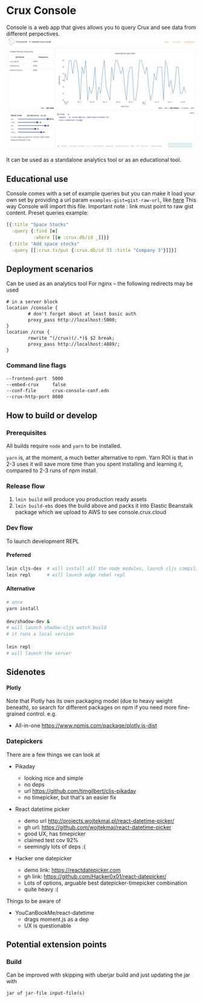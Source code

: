 # Crux Console

Console is a web app that gives allows you to query Crux and see data from different perpectives.
![Screenshot of Crux Console](./resources/screenshot-1.png)

It can be used as a standalone analytics tool or as an educational tool.

## Educational use
Console comes with a set of example queries but you can make it load your own
set by providing a url param `examples-gist=gist-raw-url`, like
[here](http://console.crux.cloud/console?examples-gist=https://gist.githubusercontent.com/spacegangster/b68f72e3c81524a71af1f3033ea7507e/raw/5fb55fe8e766245a3338f6e5c508ffbbe824900f/examples.edn)
This way Console will import this file.
Important note : link must point to raw gist content.
Preset queries example:
```clojure
[{:title "Space Stocks"
  :query {:find [e]
          :where [[e :crux.db/id _]]}}
 {:title "Add space stocks"
  :query [[:crux.tx/put {:crux.db/id 33 :title "Company 3"}]]}]
```

## Deployment scenarios
Can be used as an analytics tool
For nginx – the following redirects may be used

```
# in a server block
location /console {                                                                                                                                            
        # don't forget about at least basic auth
        proxy_pass http://localhost:5000;                                                                                                                      
}                                                                                                                                                              
location /crux {                                                                                                                                               
        rewrite ^(/crux)(/.*)$ $2 break;                                                                                                                       
        proxy_pass http://localhost:4889/;
}
```

### Command line flags
```
--frontend-port  5000
--embed-crux     false
--conf-file      crux-console-conf.edn
--crux-http-port 8080
```

## How to build or develop

### Prerequisites

All builds require `node` and `yarn` to be installed.

`yarn` is, at the moment, a much better alternative to npm.
Yarn ROI is that in 2-3 uses it will save more time than you spent
installing and learning it, compared to 2-3 runs of npm install.


### Release flow
1. `lein build` will produce you production ready assets
2. `lein build-ebs` does the build above and packs it into
    Elastic Beanstalk package which we upload to AWS to see console.crux.cloud


### Dev flow
To launch development REPL

#### Preferred
```sh
lein cljs-dev  # will install all the node modules, launch cljs compiling guard with code hotswapping
lein repl      # will launch edge rebel repl
```


#### Alternative
```sh
# once
yarn install

dev/shadow-dev &
# will launch shadow-cljs watch build
# it runs a local version

lein repl 
# will launch the server
```



## Sidenotes

#### Plotly
Note that Plotly has its own packaging model (due to heavy weight beneath),
so search for different packages on npm if you need more fine-grained control.
e.g.

- All-in-one https://www.npmjs.com/package/plotly.js-dist

### Datepickers
There are a few things we can look at
- Pikaday
  - looking nice and simple
  - no deps
  - url https://github.com/timgilbert/cljs-pikaday
  - no timepicker, but that's an easier fix

- React datetime picker  
  - demo url http://projects.wojtekmaj.pl/react-datetime-picker/
  - gh url: https://github.com/wojtekmaj/react-datetime-picker
  - good UX, has timepicker
  - claimed test cov 92%
  - seemingly lots of deps :(
  
- Hacker one datepicker
  - demo link: https://reactdatepicker.com
  - gh link: https://github.com/Hacker0x01/react-datepicker/
  - Lots of options, arguable best datepicker-timepicker combination
  - quite heavy :(

Things to be aware of
- YouCanBookMe/react-datetime
  - drags moment.js as a dep
  - UX is questionable

## Potential extension points

### Build
Can be improved with skipping with uberjar build and just updating the jar with

```
jar uf jar-file input-file(s)
```
